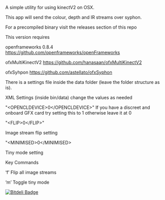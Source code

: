 A simple utility for using kinectV2 on OSX.

This app will send the colour, depth and IR streams over syphon.

For a precompiled binary visit the releases section of this repo



This version requires 

openframeworks 0.8.4
https://github.com/openframeworks/openFrameworks

ofxMultiKinectV2 
https://github.com/hanasaan/ofxMultiKinectV2

ofxSyhpon
https://github.com/astellato/ofxSyphon

There is a settings file inside the data folder (leave the folder structure as is).

XML Settings (inside bin/data) change the values as needed

"\<OPENCLDEVICE\>0\</OPENCLDEVICE\>"
If you have a discreet and onboard GFX card try setting this to 1 otherwise leave it at 0

"\<FLIP\>0\</FLIP\>"

Image stream flip setting

"\<MINIMISED\>0\</MINIMISED\>

Tiny mode setting



Key Commands

‘f’ Flip all image streams

‘m’ Toggle tiny mode


	


[![Bitdeli Badge](https://d2weczhvl823v0.cloudfront.net/fred-dev/kinectv2_syphon/trend.png)](https://bitdeli.com/free "Bitdeli Badge")

